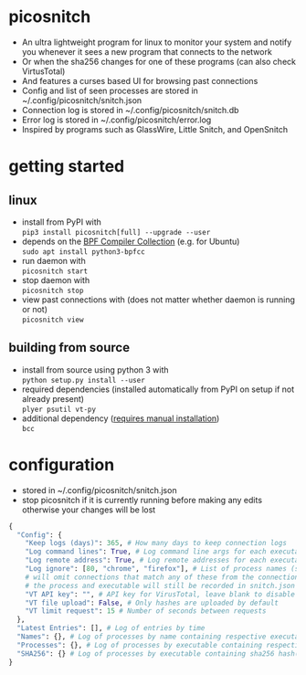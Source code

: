 # picosnitch
- An ultra lightweight program for linux to monitor your system and notify you whenever it sees a new program that connects to the network
- Or when the sha256 changes for one of these programs (can also check VirtusTotal)
- And features a curses based UI for browsing past connections
- Config and list of seen processes are stored in ~/.config/picosnitch/snitch.json
- Connection log is stored in ~/.config/picosnitch/snitch.db
- Error log is stored in ~/.config/picosnitch/error.log
- Inspired by programs such as GlassWire, Little Snitch, and OpenSnitch
# getting started
## linux
- install from PyPI with  
`pip3 install picosnitch[full] --upgrade --user`
- depends on the [BPF Compiler Collection](https://github.com/iovisor/bcc/blob/master/INSTALL.md) (e.g. for Ubuntu)  
`sudo apt install python3-bpfcc`
- run daemon with  
`picosnitch start`
- stop daemon with  
`picosnitch stop`
- view past connections with (does not matter whether daemon is running or not)  
`picosnitch view`
## building from source
- install from source using python 3 with  
`python setup.py install --user`
- required dependencies (installed automatically from PyPI on setup if not already present)  
`plyer psutil vt-py`
- additional dependency ([requires manual installation]((https://github.com/iovisor/bcc/blob/master/INSTALL.md)))  
`bcc`
# configuration
- stored in ~/.config/picosnitch/snitch.json
- stop picosnitch if it is currently running before making any edits otherwise your changes will be lost
```python
{
  "Config": {
    "Keep logs (days)": 365, # How many days to keep connection logs
    "Log command lines": True, # Log command line args for each executable
    "Log remote address": True, # Log remote addresses for each executable
    "Log ignore": [80, "chrome", "firefox"], # List of process names (str) or ports (int)
    # will omit connections that match any of these from the connection log (snitch.db)
    # the process and executable will still be recorded in snitch.json
    "VT API key": "", # API key for VirusTotal, leave blank to disable
    "VT file upload": False, # Only hashes are uploaded by default
    "VT limit request": 15 # Number of seconds between requests
  },
  "Latest Entries": [], # Log of entries by time
  "Names": {}, # Log of processes by name containing respective executable(s)
  "Processes": {}, # Log of processes by executable containing respective name(s)
  "SHA256": {} # Log of processes by executable containing sha256 hash(es) and VirusTotal results
}
```
